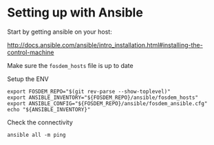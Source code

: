 # Setting up with Ansible

Start by getting ansible on your host:

http://docs.ansible.com/ansible/intro_installation.html#installing-the-control-machine

Make sure the `fosdem_hosts` file is up to date

Setup the ENV

    export FOSDEM_REPO="$(git rev-parse --show-toplevel)"
    export ANSIBLE_INVENTORY="${FOSDEM_REPO}/ansible/fosdem_hosts"
    export ANSIBLE_CONFIG="${FOSDEM_REPO}/ansible/fosdem_ansible.cfg"
    echo "${ANSIBLE_INVENTORY}"

Check the connectivity

    ansible all -m ping 

